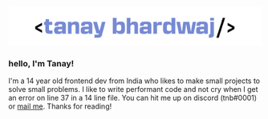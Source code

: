 <img alt="muh banner" src="/readmepls.png">   

### hello, I'm Tanay!

I'm a 14 year old frontend dev from India who likes to make small projects to solve small problems. I like to write performant code and not cry when I get an error on line 37 in a 14 line file. You can hit me up on discord (tnb#0001) or [mail me](mailto:tanaybhardwaj24@gmail.com). Thanks for reading! 
